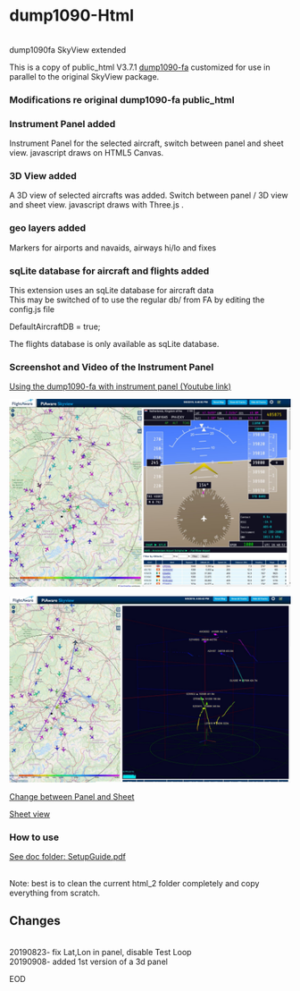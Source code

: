 # dump1090-Html<br>
<br>dump1090fa SkyView extended<br>

This is a copy of public_html V3.7.1 [dump1090-fa](https://github.com/flightaware/dump1090)
customized for use in parallel to the original SkyView package.

### Modifications re original dump1090-fa public_html

### Instrument Panel added
Instrument Panel for the selected aircraft, switch between panel and sheet view.
javascript draws on HTML5 Canvas.

### 3D View added
A 3D view of selected aircrafts was added. Switch between panel / 3D view and sheet view.
javascript draws with Three.js .

### geo layers added
Markers for airports and navaids, airways hi/lo and fixes

### sqLite database for aircraft and flights added
This extension uses an sqLite database for aircraft data <br>
This may be switched of to use the regular db/ from FA by editing the config.js file<br>

DefaultAircraftDB = true;<br>

The flights database is only available as sqLite database.


### Screenshot and Video of the Instrument Panel

[Using the dump1090-fa with instrument panel (Youtube link)](https://www.youtube.com/watch?v=mQ3SeIqvK6E)


[![Panel view ](doc/screen-ipanel.jpg)](doc/screen-ipanel.jpg)

[![3D view ](doc/screen-3dpanel.jpg)](doc/screen-3dpanel.jpg)

[Change between Panel and Sheet](doc/screen-changeView.jpg)

[Sheet view](https://raw.githubusercontent.com/bm98/dump1090/master/img/dump1090-fa-Mod3.png)


### How to use


[See doc folder:  SetupGuide.pdf](doc/SetupGuide.pdf)
 
<br>Note: best is to clean the current html_2 folder completely and copy everything from scratch.
 
## Changes
<br>20190823- fix Lat,Lon in panel, disable Test Loop
<br>20190908- added 1st version of a 3d panel 


EOD